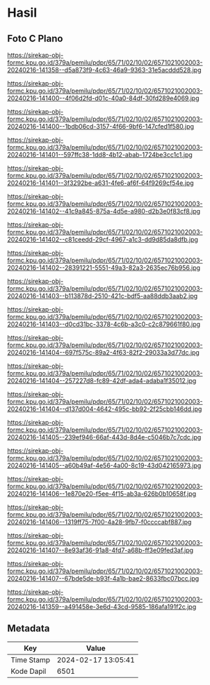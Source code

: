 # Hasil

## Foto C Plano

https://sirekap-obj-formc.kpu.go.id/379a/pemilu/pdpr/65/71/02/10/02/6571021002003-20240216-141358--d5a873f9-4c63-46a9-9363-31e5acddd528.jpg

https://sirekap-obj-formc.kpu.go.id/379a/pemilu/pdpr/65/71/02/10/02/6571021002003-20240216-141400--4f06d2fd-d01c-40a0-84df-30fd289e4069.jpg

https://sirekap-obj-formc.kpu.go.id/379a/pemilu/pdpr/65/71/02/10/02/6571021002003-20240216-141400--1bdb06cd-3157-4f66-9bf6-147cfed1f580.jpg

https://sirekap-obj-formc.kpu.go.id/379a/pemilu/pdpr/65/71/02/10/02/6571021002003-20240216-141401--597ffc38-1dd8-4b12-abab-1724be3cc1c1.jpg

https://sirekap-obj-formc.kpu.go.id/379a/pemilu/pdpr/65/71/02/10/02/6571021002003-20240216-141401--3f3292be-a631-4fe6-af6f-64f9269cf54e.jpg

https://sirekap-obj-formc.kpu.go.id/379a/pemilu/pdpr/65/71/02/10/02/6571021002003-20240216-141402--41c9a845-875a-4d5e-a980-d2b3e0f83cf8.jpg

https://sirekap-obj-formc.kpu.go.id/379a/pemilu/pdpr/65/71/02/10/02/6571021002003-20240216-141402--c81ceedd-29cf-4967-a1c3-dd9d85da8dfb.jpg

https://sirekap-obj-formc.kpu.go.id/379a/pemilu/pdpr/65/71/02/10/02/6571021002003-20240216-141402--28391221-5551-49a3-82a3-2635ec76b956.jpg

https://sirekap-obj-formc.kpu.go.id/379a/pemilu/pdpr/65/71/02/10/02/6571021002003-20240216-141403--b113878d-2510-421c-bdf5-aa88ddb3aab2.jpg

https://sirekap-obj-formc.kpu.go.id/379a/pemilu/pdpr/65/71/02/10/02/6571021002003-20240216-141403--d0cd31bc-3378-4c6b-a3c0-c2c879661f80.jpg

https://sirekap-obj-formc.kpu.go.id/379a/pemilu/pdpr/65/71/02/10/02/6571021002003-20240216-141404--697f575c-89a2-4f63-82f2-29033a3d77dc.jpg

https://sirekap-obj-formc.kpu.go.id/379a/pemilu/pdpr/65/71/02/10/02/6571021002003-20240216-141404--257227d8-fc89-42df-ada4-adaba1f35012.jpg

https://sirekap-obj-formc.kpu.go.id/379a/pemilu/pdpr/65/71/02/10/02/6571021002003-20240216-141404--d137d004-4642-495c-bb92-2f25cbb146dd.jpg

https://sirekap-obj-formc.kpu.go.id/379a/pemilu/pdpr/65/71/02/10/02/6571021002003-20240216-141405--239ef946-66af-443d-8d4e-c5046b7c7cdc.jpg

https://sirekap-obj-formc.kpu.go.id/379a/pemilu/pdpr/65/71/02/10/02/6571021002003-20240216-141405--a60b49af-4e56-4a00-8c19-43d042165973.jpg

https://sirekap-obj-formc.kpu.go.id/379a/pemilu/pdpr/65/71/02/10/02/6571021002003-20240216-141406--1e870e20-f5ee-4f15-ab3a-626b0b10658f.jpg

https://sirekap-obj-formc.kpu.go.id/379a/pemilu/pdpr/65/71/02/10/02/6571021002003-20240216-141406--1319ff75-7f00-4a28-9fb7-f0ccccabf887.jpg

https://sirekap-obj-formc.kpu.go.id/379a/pemilu/pdpr/65/71/02/10/02/6571021002003-20240216-141407--8e93af36-91a8-4fd7-a68b-ff3e09fed3af.jpg

https://sirekap-obj-formc.kpu.go.id/379a/pemilu/pdpr/65/71/02/10/02/6571021002003-20240216-141407--67bde5de-b93f-4a1b-bae2-8633fbc07bcc.jpg

https://sirekap-obj-formc.kpu.go.id/379a/pemilu/pdpr/65/71/02/10/02/6571021002003-20240216-141359--a491458e-3e6d-43cd-9585-186afa191f2c.jpg


## Metadata

| Key        | Value               |
| ---------- | ------------------- |
| Time Stamp | 2024-02-17 13:05:41 |
| Kode Dapil | 6501                |



